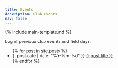 ```yaml
---
title: Events
description: Club events
nav: false
---
```


{% include main-template.md %}

Log of previous club events and field days.

<ul>
  {% for post in site.posts %}
    <li>
      {{ post.date | date: "%Y-%m-%d" }} <a href="{{ post.url }}">{{ post.title }}</a>
    </li>
  {% endfor %}
</ul>
